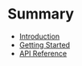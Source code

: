 # Summary

* [Introduction](README.md)
* [Getting Started](getting-started.md)
* [API Reference](api.md)
